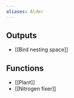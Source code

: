 ```yaml
---
aliases: Alder
---
```

## Outputs
- [[Bird nesting space]]
## Functions
- [[Plant]]
- [[Nitrogen fixer]]